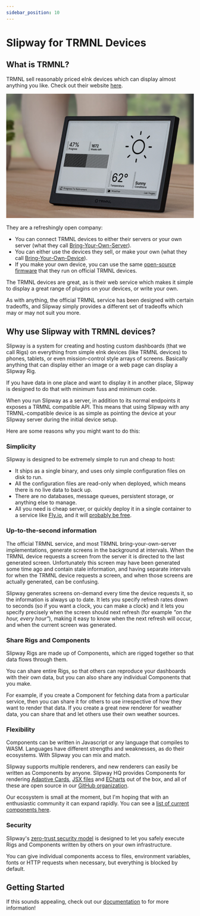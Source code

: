 ```yaml
---
sidebar_position: 10
---
```


# Slipway for TRMNL Devices

## What is TRMNL?

TRMNL sell reasonably priced eInk devices which can display almost anything you like.
Check out their website [here](https://usetrmnl.com/).

![TRMNL Device](./img/trmnl-device.png)

They are a refreshingly open company:

 - You can connect TRMNL devices to either their servers or your own server (what they call [Bring-Your-Own-Server](https://docs.usetrmnl.com/go/diy/byos)).
 - You can either use the devices they sell, or make your own (what they call [Bring-Your-Own-Device](https://docs.usetrmnl.com/go/diy/byod)).
 - If you make your own device, you can use the same [open-source firmware](https://github.com/usetrmnl/firmware)
 that they run on official TRMNL devices.

The TRMNL devices are great, as is their web service which makes it simple to display a great range of plugins on your devices, or write your own.

As with anything, the official TRMNL service has been designed with certain tradeoffs, 
and Slipway simply provides a different set of tradeoffs which may or may not suit you more.

## Why use Slipway with TRMNL devices?

Slipway is a system for creating and hosting custom dashboards (that we call Rigs) on everything from simple eInk devices
(like TRMNL devices) to phones, tablets, or even mission-control style arrays of screens. Basically anything that can display either
an image or a web page can display a Slipway Rig.

If you have data in one place and want to display it in another place, Slipway is designed to do that with minimum fuss and
minimum code.

When you run Slipway as a server, in addition to its normal endpoints it exposes
a TRMNL compatible API.
This means that using Slipway with any TRMNL-compatible device is as simple as pointing the device at your Slipway server
during the initial device setup.

Here are some reasons why you might want to do this:

### Simplicity

Slipway is designed to be extremely simple to run and cheap to host:
- It ships as a single binary, and uses only simple configuration files on disk to run.
- All the configuration files are read-only when deployed, which means there is no live data to back up.
- There are no databases, message queues, persistent storage, or anything else to manage.
- All you need is cheap server, or quickly deploy it in a single container to a service like [Fly.io](https://fly.io/), and it will [probably be free](/docs/guides/hosting-on-fly).

### Up-to-the-second information

The official TRMNL service, and most TRMNL bring-your-own-server implementations, generate screens in the background
at intervals. When the TRMNL device requests a screen from the server it is directed to the last generated screen.
Unfortunately this screen may have been generated some time ago and contain stale information, and having
separate intervals for when the TRMNL device requests a screen, and when those screens are actually 
generated, can be confusing.

Slipway generates screens on-demand every time the device requests it, so the information is always up to date.
It lets you specify refresh rates down to seconds (so if you want a clock, you can make a clock) and it
lets you specify precisely when the screen should next refresh (for example _"on the hour, every hour"_),
making it easy to know when the next refresh will occur, and when the current screen was generated.

### Share Rigs and Components

Slipway Rigs are made up of Components, which are rigged together so that data flows through them.

You can share entire Rigs, so that others can reproduce your dashboards with their own data,
but you can also share any individual Components that you make.

For example, if you create a Component for fetching data from a particular service, then you can share it for others to
use irrespective of how they want to render that data.
If you create a great new renderer for weather data, you can share that and let others use their own weather sources.

### Flexibility

Components can be written in Javascript or any language that compiles to WASM.
Languages have different strengths and weaknesses, as do their ecosystems.
With Slipway you can mix and match.

Slipway supports multiple renderers, and new renderers can easily be written as Components by anyone.
Slipway HQ provides Components for rendering
[Adaptive Cards](https://adaptivecards.io/samples/FlightUpdateTable.html),
[JSX files](https://og-playground.vercel.app/)
and [ECharts](https://echarts.apache.org/examples/en/index.html) out of the box,
and all of these are open source in our [GitHub organization](https://github.com/slipwayhq/).

Our ecosystem is small at the moment, but I'm hoping that with an enthusiastic community it can expand rapidly.
You can see a [list of current components here](/components).

### Security

Slipway's [zero-trust security model](/docs/basics/permissions) is designed to let you safely execute Rigs and Components 
written by others on your own infrastructure.

You can give individual components access to files, environment variables, fonts or HTTP requests when necessary,
but everything is blocked by default.

## Getting Started

If this sounds appealing, check out our [documentation](/docs/intro) to for more information!








